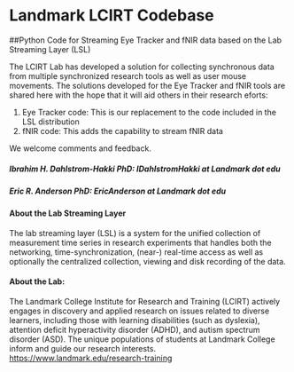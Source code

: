 # Landmark LCIRT Codebase
##Python Code for Streaming Eye Tracker and fNIR data based on the Lab Streaming Layer (LSL) 

The LCIRT Lab has developed a solution for collecting synchronous data from multiple synchronized research tools as well as user mouse movements. The solutions developed for the Eye Tracker and fNIR tools are shared here with the hope that it will aid others in their research eforts:

  1. Eye Tracker code: This is our replacement to the code included in the LSL distribution
  2. fNIR code: This adds the capability to stream fNIR data

We welcome comments and feedback. 
##### Ibrahim H. Dahlstrom-Hakki PhD: IDahlstromHakki *at* Landmark *dot* edu
##### Eric R. Anderson PhD: EricAnderson *at* Landmark *dot* edu


#### About the Lab Streaming Layer
The lab streaming layer (LSL) is a system for the unified collection of measurement time series in research experiments 
that handles both the networking, time-synchronization, (near-) real-time access as well as optionally the centralized collection, 
viewing and disk recording of the data.

#### About the Lab:
The Landmark College Institute for Research and Training (LCIRT) actively engages in discovery and applied research on 
issues related to diverse learners, including those with learning disabilities (such as dyslexia), attention deficit 
hyperactivity disorder (ADHD), and autism spectrum disorder (ASD). The unique populations of students at Landmark College 
inform and guide our research interests. https://www.landmark.edu/research-training
